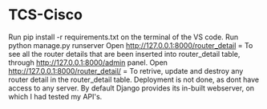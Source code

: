 # TCS-Cisco
Run pip install -r requirements.txt on the terminal of the VS code.
Run python manage.py runserver
Open http://127.0.0.1:8000/router_detail = To see all the router details that are been inserted into router_detail table, through http://127.0.0.1:8000/admin panel.
Open http://127.0.0.1:8000/router_detail/<id> = To retrive, update and destroy any router detail in the router_detail table.
Deployment is not done, as dont have access to any server. By default Django provides its in-built webserver, on which I had tested my API's.
